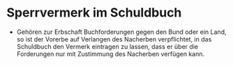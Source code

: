 # Sperrvermerk im Schuldbuch

- Gehören zur Erbschaft Buchforderungen gegen den Bund oder ein Land, so ist der Vorerbe auf Verlangen des Nacherben verpflichtet, in das Schuldbuch den Vermerk eintragen zu lassen, dass er über die Forderungen nur mit Zustimmung des Nacherben verfügen kann.

